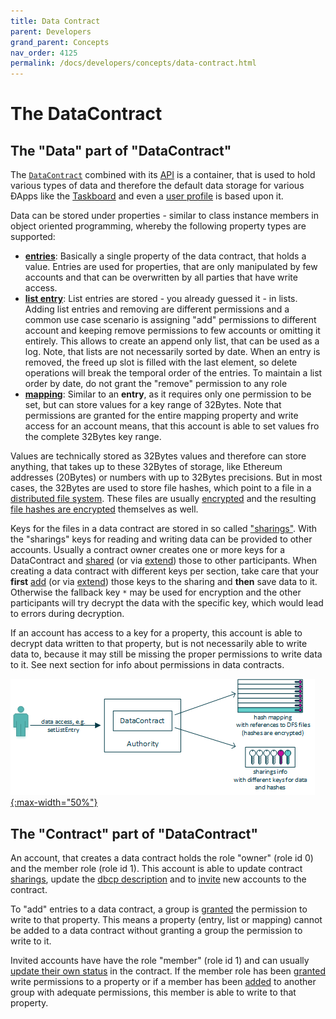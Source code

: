```yaml
---
title: Data Contract
parent: Developers
grand_parent: Concepts
nav_order: 4125
permalink: /docs/developers/concepts/data-contract.html
---
```


<!--
  TODO:
    - update encryption links
    - update sharing links
-->

# The DataContract
## The "Data" part of "DataContract"
The [`DataContract`](https://github.com/evannetwork/smart-contracts-core/blob/master/contracts/DataContract.sol) combined with its [API](https://ipfs.test.evan.network/ipns/QmYmsPTdPPDLig6gKB1wu1De4KJtTqAXFLF1498umYs4M6/contracts/data-contract.html) is a container, that is used to hold various types of data and therefore the default data storage for various ÐApps like the [Taskboard](/docs/first_steps/taskboard.html) and even a [user profile](/docs/first_steps/create-identity.html) is based upon it.

Data can be stored under properties - similar to class instance members in object oriented programming, whereby the following property types are supported:

- [**entries**](https://ipfs.test.evan.network/ipns/QmYmsPTdPPDLig6gKB1wu1De4KJtTqAXFLF1498umYs4M6/contracts/data-contract.html#entries): Basically a single property of the data contract, that holds a value. Entries are used for properties, that are only manipulated by few accounts and that can be overwritten by all parties that have write access.
- [**list entry**](https://ipfs.test.evan.network/ipns/QmYmsPTdPPDLig6gKB1wu1De4KJtTqAXFLF1498umYs4M6/contracts/data-contract.html#list-entries): List entries are stored - you already guessed it - in lists. Adding list entries and removing are different permissions and a common use case scenario is assigning "add" permissions to different account and keeping remove permissions to few accounts or omitting it entirely. This allows to create an append only list, that can be used as a log. Note, that lists are not necessarily sorted by date. When an entry is removed, the freed up slot is filled with the last element, so delete operations will break the temporal order of the entries. To maintain a list order by date, do not grant the "remove" permission to any role
- [**mapping**](https://ipfs.test.evan.network/ipns/QmYmsPTdPPDLig6gKB1wu1De4KJtTqAXFLF1498umYs4M6/contracts/data-contract.html#mappings): Similar to an **entry**, as it requires only one permission to be set, but can store values for a key range of 32Bytes. Note that permissions are granted for the entire mapping property and write access for an account means, that this account is able to set values fro the complete 32Bytes key range.

Values are technically stored as 32Bytes values and therefore can store anything, that takes up to these 32Bytes of storage, like Ethereum addresses (20Bytes) or numbers with up to 32Bytes precisions. But in most cases, the 32Bytes are used to store file hashes, which point to a file in a [distributed file system](/docs/how_it_works/ipfs.html). These files are usually [encrypted](/docs/developers/concepts/permissioning.html) and the resulting [file hashes are encrypted](/docs/developers/concepts/permissioning.html) themselves as well.

Keys for the files in a data contract are stored in so called ["sharings"](/docs/developers/concepts/permissioning.html). With the "sharings" keys for reading and writing data can be provided to other accounts. Usually a contract owner creates one or more keys for a DataContract and [shared](https://ipfs.test.evan.network/ipns/QmYmsPTdPPDLig6gKB1wu1De4KJtTqAXFLF1498umYs4M6/contracts/sharing.html#addsharing) (or via [extend](https://ipfs.test.evan.network/ipns/QmYmsPTdPPDLig6gKB1wu1De4KJtTqAXFLF1498umYs4M6/contracts/sharing.html#extendsharing)) those to other participants. When creating a data contract with different keys per section, take care that your **first** [add](https://ipfs.test.evan.network/ipns/QmYmsPTdPPDLig6gKB1wu1De4KJtTqAXFLF1498umYs4M6/contracts/sharing.html#addsharing) (or via [extend](https://ipfs.test.evan.network/ipns/QmYmsPTdPPDLig6gKB1wu1De4KJtTqAXFLF1498umYs4M6/contracts/sharing.html#extendsharing)) those keys to the sharing and **then** save data to it. Otherwise the fallback key `*` may be used for encryption and the other participants will try decrypt the data with the specific key, which would lead to errors during decryption.

If an account has access to a key for a property, this account is able to decrypt data written to that property, but is not necessarily able to write data to, because it may still be missing the proper permissions to write data to it. See next section for info about permissions in data contracts.

[![DataContract](/docs/4000_developers/4100_concepts/img/data_contract.png){:max-width="50%"}](/docs/4000_developers/4100_concepts/img/data_contract.png)


## The "Contract" part of "DataContract"
An account, that creates a data contract holds the role "owner" (role id 0) and the member role (role id 1). This account is able to update contract [sharings](/docs/developers/concepts/permissioning.html), update the [dbcp description](/docs/how_it_workds/dbcp.html) and to [invite](https://ipfs.test.evan.network/ipns/QmYmsPTdPPDLig6gKB1wu1De4KJtTqAXFLF1498umYs4M6/contracts/base-contract.html#invitetocontract) new accounts to the contract.

To "add" entries to a data contract, a group is [granted](https://ipfs.test.evan.network/ipns/QmYmsPTdPPDLig6gKB1wu1De4KJtTqAXFLF1498umYs4M6/contracts/rights-and-roles.html#setoperationpermission) the permission to write to that property. This means a property (entry, list or mapping) cannot be added to a data contract without granting a group the permission to write to it.

Invited accounts have have the role "member" (role id 1) and can usually [update their own status](https://ipfs.test.evan.network/ipns/QmYmsPTdPPDLig6gKB1wu1De4KJtTqAXFLF1498umYs4M6/contracts/base-contract.html#changeconsumerstate) in the contract. If the member role has been [granted](https://ipfs.test.evan.network/ipns/QmYmsPTdPPDLig6gKB1wu1De4KJtTqAXFLF1498umYs4M6/contracts/rights-and-roles.html#setoperationpermission) write permissions to a property or if a member has been [added](https://ipfs.test.evan.network/ipns/QmYmsPTdPPDLig6gKB1wu1De4KJtTqAXFLF1498umYs4M6/contracts/rights-and-roles.html#addaccounttorole) to another group with adequate permissions, this member is able to write to that property.